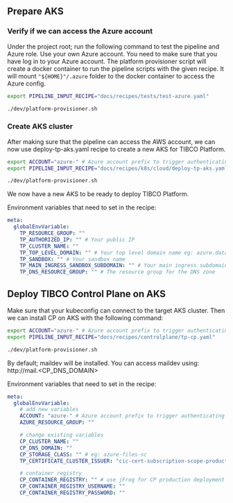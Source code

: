 ## Prepare AKS

### Verify if we can access the Azure account

Under the project root; run the following command to test the pipeline and Azure role. Use your own Azure account.
You need to make sure that you have log in to your Azure account. The platform provisioner script will create a docker container to run the pipeline scripts with the given recipe.
It will mount `"${HOME}"/.azure` folder to the docker container to access the Azure config.

```bash
export PIPELINE_INPUT_RECIPE="docs/recipes/tests/test-azure.yaml"

./dev/platform-provisioner.sh
```

### Create AKS cluster

After making sure that the pipeline can access the AWS account, we can now use deploy-tp-aks.yaml recipe to create a new AKS for TIBCO Platform.

```bash
export ACCOUNT="azure-" # Azure account prefix to trigger authenticating with Azure
export PIPELINE_INPUT_RECIPE="docs/recipes/k8s/cloud/deploy-tp-aks.yaml"

./dev/platform-provisioner.sh
```

We now have a new AKS to be ready to deploy TIBCO Platform.

Environment variables that need to set in the recipe:
```yaml
meta:
  globalEnvVariable:
    TP_RESOURCE_GROUP: ""
    TP_AUTHORIZED_IP: "" # Your public IP
    TP_CLUSTER_NAME: ""
    TP_TOP_LEVEL_DOMAIN: "" # Your top level domain name eg: azure.dataplanes.pro
    TP_SANDBOX: "" # Your sandbox name
    TP_MAIN_INGRESS_SANDBOX_SUBDOMAIN: "" # Your main ingress subdomain name. full domain will be: <TP_MAIN_INGRESS_SANDBOX_SUBDOMAIN>.<TP_SANDBOX>.<TP_TOP_LEVEL_DOMAIN>
    TP_DNS_RESOURCE_GROUP: "" # The resource group for the DNS zone
```

## Deploy TIBCO Control Plane on AKS

Make sure that your kubeconfig can connect to the target AKS cluster. Then we can install CP on AKS with the following command:

```bash
export ACCOUNT="azure-" # Azure account prefix to trigger authenticating with Azure
export PIPELINE_INPUT_RECIPE="docs/recipes/controlplane/tp-cp.yaml"

./dev/platform-provisioner.sh
```

By default; maildev will be installed. You can access maildev using: http://mail.<CP_DNS_DOMAIN>

Environment variables that need to set in the recipe:
```yaml
meta:
  globalEnvVariable:
    # add new variables
    ACCOUNT: "azure-" # Azure account prefix to trigger authenticating with Azure
    AZURE_RESOURCE_GROUP: ""

    # change existing variables
    CP_CLUSTER_NAME: ""
    CP_DNS_DOMAIN: ""
    CP_STORAGE_CLASS: "" # eg: azure-files-sc
    TP_CERTIFICATE_CLUSTER_ISSUER: "cic-cert-subscription-scope-production-main"

    # container registry
    CP_CONTAINER_REGISTRY: "" # use jFrog for CP production deployment
    CP_CONTAINER_REGISTRY_USERNAME: ""
    CP_CONTAINER_REGISTRY_PASSWORD: ""
```

